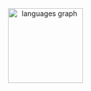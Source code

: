 <div align="center">
  <img src="https://github-readme-stats.vercel.app/api/top-langs?username=Atkinstinkmoore&locale=en&hide_title=false&layout=compact&card_width=320&langs_count=5&theme=chartreuse-dark&hide_border=true&order=2" height="150" alt="languages graph"  />
</div>

###
